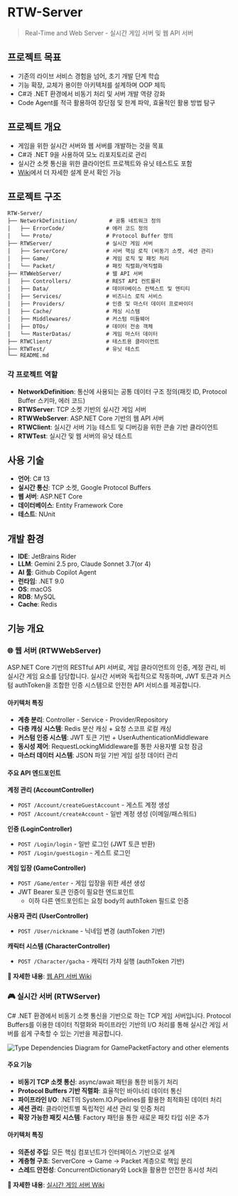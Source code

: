# RTW-Server

> Real-Time and Web Server - 실시간 게임 서버 및 웹 API 서버

## 프로젝트 목표

- 기존의 라이브 서비스 경험을 넘어, 초기 개발 단계 학습
- 기능 확장, 교체가 용이한 아키텍처를 설계하며 OOP 체득
- C#과 .NET 환경에서 비동기 처리 및 서버 개발 역량 강화
- Code Agent를 적극 활용하여 장단점 및 한계 파악, 효율적인 활용 방법 탐구

## 프로젝트 개요

- 게임을 위한 실시간 서버와 웹 서버를 개발하는 것을 목표
- C#과 .NET 9을 사용하여 모노 리포지토리로 관리
- 실시간 소켓 통신을 위한 클라이언트 프로젝트와 유닛 테스트도 포함
- [Wiki](https://github.com/oak-cassia/RTW-Server/wiki)에서 더 자세한 설계 문서 확인 가능

## 프로젝트 구조

```
RTW-Server/
├── NetworkDefinition/          # 공통 네트워크 정의
│   ├── ErrorCode/             # 에러 코드 정의
│   └── Proto/                 # Protocol Buffer 정의
├── RTWServer/                 # 실시간 게임 서버
│   ├── ServerCore/            # 서버 핵심 로직 (비동기 소켓, 세션 관리)
│   ├── Game/                  # 게임 로직 및 패킷 처리
│   └── Packet/                # 패킷 직렬화/역직렬화
├── RTWWebServer/              # 웹 API 서버
│   ├── Controllers/           # REST API 컨트롤러
│   ├── Data/                  # 데이터베이스 컨텍스트 및 엔티티
│   ├── Services/              # 비즈니스 로직 서비스
│   ├── Providers/             # 인증 및 마스터 데이터 프로바이더
│   ├── Cache/                 # 캐싱 시스템
│   ├── Middlewares/           # 커스텀 미들웨어
│   ├── DTOs/                  # 데이터 전송 객체
│   └── MasterDatas/           # 게임 마스터 데이터
├── RTWClient/                 # 테스트용 클라이언트
├── RTWTest/                   # 유닛 테스트
└── README.md
```

### 각 프로젝트 역할

- **NetworkDefinition**: 통신에 사용되는 공통 데이터 구조 정의(패킷 ID, Protocol Buffer 스키마, 에러 코드)
- **RTWServer**: TCP 소켓 기반의 실시간 게임 서버
- **RTWWebServer**: ASP.NET Core 기반의 웹 API 서버
- **RTWClient**: 실시간 서버 기능 테스트 및 디버깅을 위한 콘솔 기반 클라이언트
- **RTWTest**: 실시간 및 웹 서버의 유닛 테스트

## 사용 기술

- **언어**: C# 13
- **실시간 통신**: TCP 소켓, Google Protocol Buffers
- **웹 서버**: ASP.NET Core
- **데이터베이스**: Entity Framework Core
- **테스트**: NUnit

## 개발 환경

- **IDE**: JetBrains Rider
- **LLM**: Gemini 2.5 pro, Claude Sonnet 3.7(or 4)
- **AI 툴**: Github Copilot Agent
- **런타임**: .NET 9.0
- **OS**: macOS
- **RDB**: MySQL
- **Cache**: Redis

## 기능 개요

### 🌐 웹 서버 (RTWWebServer)

ASP.NET Core 기반의 RESTful API 서버로, 게임 클라이언트의 인증, 계정 관리, 비 실시간 게임 요소를 담당합니다. 실시간 서버와 독립적으로 작동하며, JWT 토큰과 커스텀 authToken을 조합한 인증 시스템으로 안전한 API 서비스를 제공합니다.

####  아키텍처 특징
- **계층 분리**: Controller - Service - Provider/Repository
- **다층 캐싱 시스템**: Redis 분산 캐싱 + 요청 스코프 로컬 캐싱
- **커스텀 인증 시스템**: JWT 토큰 기반 + UserAuthenticationMiddleware
- **동시성 제어**: RequestLockingMiddleware를 통한 사용자별 요청 잠금
- **마스터 데이터 시스템**: JSON 파일 기반 게임 설정 데이터 관리

#### 주요 API 엔드포인트

**계정 관리 (AccountController)**
- `POST /Account/createGuestAccount` - 게스트 계정 생성
- `POST /Account/createAccount` - 일반 계정 생성 (이메일/패스워드)

**인증 (LoginController)**
- `POST /Login/login` - 일반 로그인 (JWT 토큰 반환)
- `POST /Login/guestLogin` - 게스트 로그인

**게임 입장 (GameController)**
- `POST /Game/enter` - 게임 입장을 위한 세션 생성
- JWT Bearer 토큰 인증이 필요한 엔드포인트
  - 이하 다른 엔드포인트는 요청 body의 authToken 필드로 인증

**사용자 관리 (UserController)**
- `POST /User/nickname` - 닉네임 변경 (authToken 기반)

**캐릭터 시스템 (CharacterController)**
- `POST /Character/gacha` - 캐릭터 가챠 실행 (authToken 기반)



**🔗 자세한 내용**: [웹 API 서버 Wiki](https://github.com/oak-cassia/RTW-Server/wiki)

### 🎮 실시간 서버 (RTWServer)

C# .NET 환경에서 비동기 소켓 통신을 기반으로 하는 TCP 게임 서버입니다. Protocol Buffers를 이용한 데이터 직렬화와 파이프라인 기반의 I/O 처리를 통해 실시간 게임 서버를 쉽게 구축할 수 있는 기반을 제공합니다.

![Type Dependencies Diagram for GamePacketFactory and other elements](https://github.com/user-attachments/assets/9c010a40-339b-4ad0-8e1d-453437c08798)

#### 주요 기능
- **비동기 TCP 소켓 통신**: async/await 패턴을 통한 비동기 처리
- **Protocol Buffers 기반 직렬화**: 효율적인 바이너리 데이터 통신
- **파이프라인 I/O**: .NET의 System.IO.Pipelines를 활용한 최적화된 데이터 처리
- **세션 관리**: 클라이언트별 독립적인 세션 관리 및 인증 처리
- **확장 가능한 패킷 시스템**: Factory 패턴을 통한 새로운 패킷 타입 쉬운 추가

#### 아키텍처 특징
- **의존성 주입**: 모든 핵심 컴포넌트가 인터페이스 기반으로 설계
- **계층형 구조**: ServerCore → Game → Packet 계층으로 책임 분리
- **스레드 안전성**: ConcurrentDictionary와 Lock을 활용한 안전한 동시성 처리

**🔗 자세한 내용**: [실시간 게임 서버 Wiki](https://github.com/oak-cassia/RTW-Server/wiki/%EC%8B%A4%EC%8B%9C%EA%B0%84-%EA%B2%8C%EC%9E%84-%EC%84%9C%EB%B2%84)

